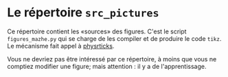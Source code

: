 # Le répertoire `src_pictures`


Ce répertoire contient les «sources» des figures. C'est le script `figures_mazhe.py` qui se charge de les compiler et de produire le code `tikz`. Le mécanisme fait appel à [physrticks](https://github.com/laurentclaessens/phystricks).

Vous ne devriez pas être intéressé par ce répertoire, à moins que vous ne comptiez modifier une figure; mais attention : il y a de l'apprentissage.
